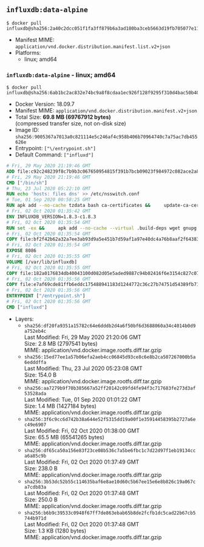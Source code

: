 ## `influxdb:data-alpine`

```console
$ docker pull influxdb@sha256:2a40c2dcc051f1fa3ff879b6a3ad180ba3ceb5663d19fb705077e110a3157c3b
```

-	Manifest MIME: `application/vnd.docker.distribution.manifest.list.v2+json`
-	Platforms:
	-	linux; amd64

### `influxdb:data-alpine` - linux; amd64

```console
$ docker pull influxdb@sha256:6ab1bc2ac832e74bc9a8f8cdaa1ec926f128f9295f310d4bac50b4040fa41faf
```

-	Docker Version: 18.09.7
-	Manifest MIME: `application/vnd.docker.distribution.manifest.v2+json`
-	Total Size: **69.8 MB (69767912 bytes)**  
	(compressed transfer size, not on-disk size)
-	Image ID: `sha256:9005367a7013a0c821114e5c246af4c958b406b70964740c7a75ac7db455626e`
-	Entrypoint: `["\/entrypoint.sh"]`
-	Default Command: `["influxd"]`

```dockerfile
# Fri, 29 May 2020 21:19:46 GMT
ADD file:c92c248239f8c7b9b3c067650954815f391b7bcb09023f984972c082ace2a8d0 in / 
# Fri, 29 May 2020 21:19:46 GMT
CMD ["/bin/sh"]
# Thu, 23 Jul 2020 05:22:10 GMT
RUN echo 'hosts: files dns' >> /etc/nsswitch.conf
# Tue, 01 Sep 2020 00:58:25 GMT
RUN apk add --no-cache tzdata bash ca-certificates &&     update-ca-certificates
# Fri, 02 Oct 2020 01:35:42 GMT
ENV INFLUXDB_VERSION=1.8.3-c1.8.3
# Fri, 02 Oct 2020 01:35:54 GMT
RUN set -ex &&     apk add --no-cache --virtual .build-deps wget gnupg tar &&     for key in         05CE15085FC09D18E99EFB22684A14CF2582E0C5 ;     do         gpg --keyserver ha.pool.sks-keyservers.net --recv-keys "$key" ||         gpg --keyserver pgp.mit.edu --recv-keys "$key" ||         gpg --keyserver keyserver.pgp.com --recv-keys "$key" ;     done &&     wget --no-verbose https://dl.influxdata.com/enterprise/releases/influxdb-data-${INFLUXDB_VERSION}-static_linux_amd64.tar.gz.asc &&     wget --no-verbose https://dl.influxdata.com/enterprise/releases/influxdb-data-${INFLUXDB_VERSION}-static_linux_amd64.tar.gz &&     gpg --batch --verify influxdb-data-${INFLUXDB_VERSION}-static_linux_amd64.tar.gz.asc influxdb-data-${INFLUXDB_VERSION}-static_linux_amd64.tar.gz &&     mkdir -p /usr/src &&     tar -C /usr/src -xzf influxdb-data-${INFLUXDB_VERSION}-static_linux_amd64.tar.gz &&     rm -f /usr/src/influxdb-*/influxdb.conf &&     chmod +x /usr/src/influxdb-*/* &&     cp -a /usr/src/influxdb-*/* /usr/bin/ &&     rm -rf *.tar.gz* /usr/src /root/.gnupg &&     apk del .build-deps
# Fri, 02 Oct 2020 01:35:54 GMT
COPY file:bf2f42b62a32a7ee3ab93d9a5e451b7d59af1a97e40dc4a76b8aaf2f64383d7a in /etc/influxdb/influxdb.conf 
# Fri, 02 Oct 2020 01:35:54 GMT
EXPOSE 8086
# Fri, 02 Oct 2020 01:35:55 GMT
VOLUME [/var/lib/influxdb]
# Fri, 02 Oct 2020 01:35:55 GMT
COPY file:182a0176834db40043100d082d05e5aded9887c94b02416f6e3154c827c07360 in /entrypoint.sh 
# Fri, 02 Oct 2020 01:35:56 GMT
COPY file:e7af69cde81ffb6eddc175488941183d1244772c36c27b74751d54389fb71701 in /init-influxdb.sh 
# Fri, 02 Oct 2020 01:35:56 GMT
ENTRYPOINT ["/entrypoint.sh"]
# Fri, 02 Oct 2020 01:35:56 GMT
CMD ["influxd"]
```

-	Layers:
	-	`sha256:df20fa9351a15782c64e6dddb2d4a6f50bf6d3688060a34c4014b0d9a752eb4c`  
		Last Modified: Fri, 29 May 2020 21:20:06 GMT  
		Size: 2.8 MB (2797541 bytes)  
		MIME: application/vnd.docker.image.rootfs.diff.tar.gzip
	-	`sha256:15ed77ee1a57b06efa2aeb4cc06845d93ce8c6e8b2ca507267000b5a6edddffa`  
		Last Modified: Thu, 23 Jul 2020 05:23:08 GMT  
		Size: 154.0 B  
		MIME: application/vnd.docker.image.rootfs.diff.tar.gzip
	-	`sha256:aa7279b9f70b385667a52ff20142c09fd4fe94f3c717683fe273d3af53528ada`  
		Last Modified: Tue, 01 Sep 2020 01:01:22 GMT  
		Size: 1.4 MB (1427184 bytes)  
		MIME: application/vnd.docker.image.rootfs.diff.tar.gzip
	-	`sha256:3f6c9cc6d742b38a644e52f5315dd19a00f1e35914458395b2727a6ec49e6907`  
		Last Modified: Fri, 02 Oct 2020 01:38:00 GMT  
		Size: 65.5 MB (65541265 bytes)  
		MIME: application/vnd.docker.image.rootfs.diff.tar.gzip
	-	`sha256:df65ca50a156e83f23ce08b536c7a5be6fbc1c7d22d97f1eb19134cca6a85c9b`  
		Last Modified: Fri, 02 Oct 2020 01:37:49 GMT  
		Size: 238.0 B  
		MIME: application/vnd.docker.image.rootfs.diff.tar.gzip
	-	`sha256:3b53dc52b55c114635baf6e8ae10d60c5b67ee15e6e8b826c19a067ca7cdb83a`  
		Last Modified: Fri, 02 Oct 2020 01:37:48 GMT  
		Size: 250.0 B  
		MIME: application/vnd.docker.image.rootfs.diff.tar.gzip
	-	`sha256:b6b9c39533c0948f67ff7de863ebab65b8de2fcfb1dc5cad22b67cb5744b971d`  
		Last Modified: Fri, 02 Oct 2020 01:37:48 GMT  
		Size: 1.3 KB (1280 bytes)  
		MIME: application/vnd.docker.image.rootfs.diff.tar.gzip
